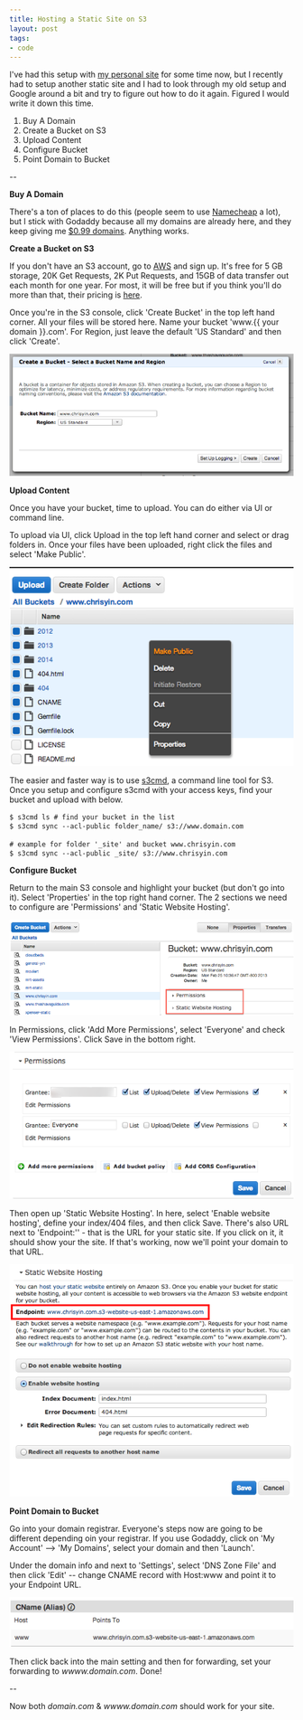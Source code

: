 ```yaml
---
title: Hosting a Static Site on S3
layout: post
tags:
- code
---
```


I've had this setup with [my personal site](http://www.chrisyin.com) for some time now, but I recently had to setup another static site and I had to look through my old setup and Google around a bit and try to figure out how to do it again. Figured I would write it down this time.

1. Buy A Domain
2. Create a Bucket on S3
3. Upload Content
4. Configure Bucket
5. Point Domain to Bucket

--

**Buy A Domain** 

There's a ton of places to do this (people seem to use [Namecheap](https://www.namecheap.com) a lot), but I stick with Godaddy because all my domains are already here, and they keep giving me [$0.99 domains](http://www.godaddy.com/deals2/). Anything works.

**Create a Bucket on S3**

If you don't have an S3 account, go to [AWS](http://aws.amazon.com) and sign up. It's free for 5 GB storage, 20K Get Requests, 2K Put Requests, and 15GB of data transfer out each month for one year. For most, it will be free but if you think you'll do more than that, their pricing is [here](http://aws.amazon.com/s3/pricing/). 

Once you're in the S3 console, click 'Create Bucket' in the top left hand corner. All your files will be stored here. Name your bucket 'www.{{ your domain }}.com'. For Region, just leave the default 'US Standard' and then click 'Create'.

![createbucket](/images/staticsite/createbucket.png)

**Upload Content**

Once you have your bucket, time to upload. You can do either via UI or command line. 

To upload via UI, click Upload in the top left hand corner and select or drag folders in. Once your files have been uploaded, right click the files and select 'Make Public'.

![makepublic](/images/staticsite/makepublic.png)

The easier and faster way is to use [s3cmd](http://s3tools.org/s3cmd), a command line tool for S3. Once you setup and configure s3cmd with your access keys, find your bucket and upload with below.

```
$ s3cmd ls # find your bucket in the list
$ s3cmd sync --acl-public folder_name/ s3://www.domain.com

# example for folder '_site' and bucket www.chrisyin.com
$ s3cmd sync --acl-public _site/ s3://www.chrisyin.com
```

**Configure Bucket**

Return to the main S3 console and highlight your bucket (but don't go into it). Select 'Properties' in the top right hand corner. The 2 sections we need to configure are 'Permissions' and 'Static Website Hosting'. 

![bucketproperties](/images/staticsite/bucketproperties.png)

In Permissions, click 'Add More Permissions', select 'Everyone' and check 'View Permissions'. Click Save in the bottom right.

![everyonepermissions](/images/staticsite/everyonepermissions.png)

Then open up 'Static Website Hosting'. In here, select 'Enable website hosting', define your index/404 files, and then click Save. There's also URL next to 'Endpoint:'' - that is the URL for your static site. If you click on it, it should show your the site. If that's working, now we'll point your domain to that URL.

![index404](/images/staticsite/index404.png)

**Point Domain to Bucket**

Go into your domain registrar. Everyone's steps now are going to be different depending oin your registrar. If you use Godaddy, click on 'My Account' --> 'My Domains', select your domain and then 'Launch'.

Under the domain info and next to 'Settings', select 'DNS Zone File' and then click 'Edit' -- change CNAME record with Host:www and point it to your Endpoint URL.

![cname](/images/staticsite/cname.png)

Then click back into the main setting and then for forwarding, set your forwarding to *wwww.domain.com*. Done!

--

Now both *domain.com* & *wwww.domain.com* should work for your site.





